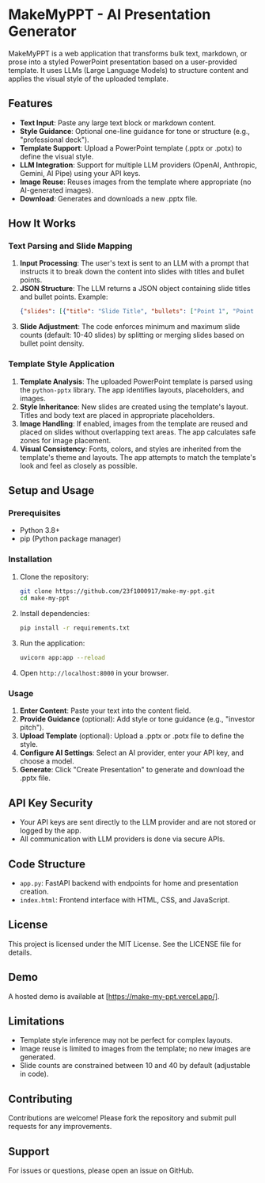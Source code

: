 # MakeMyPPT - AI Presentation Generator

MakeMyPPT is a web application that transforms bulk text, markdown, or prose into a styled PowerPoint presentation based on a user-provided template. It uses LLMs (Large Language Models) to structure content and applies the visual style of the uploaded template.

## Features

- **Text Input**: Paste any large text block or markdown content.
- **Style Guidance**: Optional one-line guidance for tone or structure (e.g., "professional deck").
- **Template Support**: Upload a PowerPoint template (.pptx or .potx) to define the visual style.
- **LLM Integration**: Support for multiple LLM providers (OpenAI, Anthropic, Gemini, AI Pipe) using your API keys.
- **Image Reuse**: Reuses images from the template where appropriate (no AI-generated images).
- **Download**: Generates and downloads a new .pptx file.

## How It Works

### Text Parsing and Slide Mapping
1. **Input Processing**: The user's text is sent to an LLM with a prompt that instructs it to break down the content into slides with titles and bullet points.
2. **JSON Structure**: The LLM returns a JSON object containing slide titles and bullet points. Example:
   ```json
   {"slides": [{"title": "Slide Title", "bullets": ["Point 1", "Point 2"]}]}
   ```
3. **Slide Adjustment**: The code enforces minimum and maximum slide counts (default: 10-40 slides) by splitting or merging slides based on bullet point density.

### Template Style Application
1. **Template Analysis**: The uploaded PowerPoint template is parsed using the `python-pptx` library. The app identifies layouts, placeholders, and images.
2. **Style Inheritance**: New slides are created using the template's layout. Titles and body text are placed in appropriate placeholders.
3. **Image Handling**: If enabled, images from the template are reused and placed on slides without overlapping text areas. The app calculates safe zones for image placement.
4. **Visual Consistency**: Fonts, colors, and styles are inherited from the template's theme and layouts. The app attempts to match the template's look and feel as closely as possible.

## Setup and Usage

### Prerequisites
- Python 3.8+
- pip (Python package manager)

### Installation
1. Clone the repository:
   ```bash
   git clone https://github.com/23f1000917/make-my-ppt.git
   cd make-my-ppt
   ```
2. Install dependencies:
   ```bash
   pip install -r requirements.txt
   ```
3. Run the application:
   ```bash
   uvicorn app:app --reload
   ```
4. Open `http://localhost:8000` in your browser.

### Usage
1. **Enter Content**: Paste your text into the content field.
2. **Provide Guidance** (optional): Add style or tone guidance (e.g., "investor pitch").
3. **Upload Template** (optional): Upload a .pptx or .potx file to define the style.
4. **Configure AI Settings**: Select an AI provider, enter your API key, and choose a model.
5. **Generate**: Click "Create Presentation" to generate and download the .pptx file.

## API Key Security
- Your API keys are sent directly to the LLM provider and are not stored or logged by the app.
- All communication with LLM providers is done via secure APIs.

## Code Structure
- `app.py`: FastAPI backend with endpoints for home and presentation creation.
- `index.html`: Frontend interface with HTML, CSS, and JavaScript.

## License
This project is licensed under the MIT License. See the LICENSE file for details.

## Demo
A hosted demo is available at [https://make-my-ppt.vercel.app/].

## Limitations
- Template style inference may not be perfect for complex layouts.
- Image reuse is limited to images from the template; no new images are generated.
- Slide counts are constrained between 10 and 40 by default (adjustable in code).

## Contributing
Contributions are welcome! Please fork the repository and submit pull requests for any improvements.

## Support
For issues or questions, please open an issue on GitHub.
